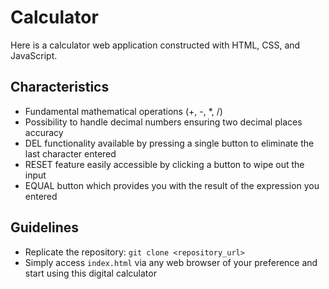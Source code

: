 # Calculator

Here is a calculator web application constructed with HTML, CSS, and JavaScript.

## Characteristics

- Fundamental mathematical operations (+, -, \*, /)
- Possibility to handle decimal numbers ensuring two decimal places accuracy
- DEL functionality available by pressing a single button to eliminate the last character entered
- RESET feature easily accessible by clicking a button to wipe out the input
- EQUAL button which provides you with the result of the expression you entered

## Guidelines

- Replicate the repository: `git clone <repository_url>`
- Simply access `index.html` via any web browser of your preference and start using this digital calculator
